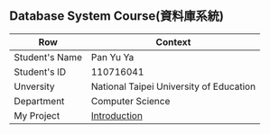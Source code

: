 ## Database System Course(資料庫系統)

Row |  Context
-----|--------
Student's Name |  Pan Yu Ya
Student's ID  | 110716041
Unversity | National Taipei University of Education
Department | Computer Science
My Project | [Introduction](myproject.md)  
